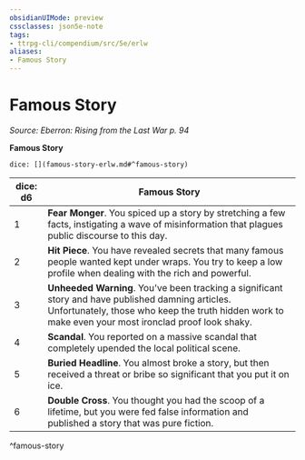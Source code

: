 ```yaml
---
obsidianUIMode: preview
cssclasses: json5e-note
tags:
- ttrpg-cli/compendium/src/5e/erlw
aliases:
- Famous Story
---
```

# Famous Story
*Source: Eberron: Rising from the Last War p. 94* 

**Famous Story**

`dice: [](famous-story-erlw.md#^famous-story)`

| dice: d6 | Famous Story |
|----------|--------------|
| 1 | **Fear Monger**. You spiced up a story by stretching a few facts, instigating a wave of misinformation that plagues public discourse to this day. |
| 2 | **Hit Piece**. You have revealed secrets that many famous people wanted kept under wraps. You try to keep a low profile when dealing with the rich and powerful. |
| 3 | **Unheeded Warning**. You've been tracking a significant story and have published damning articles. Unfortunately, those who keep the truth hidden work to make even your most ironclad proof look shaky. |
| 4 | **Scandal**. You reported on a massive scandal that completely upended the local political scene. |
| 5 | **Buried Headline**. You almost broke a story, but then received a threat or bribe so significant that you put it on ice. |
| 6 | **Double Cross**. You thought you had the scoop of a lifetime, but you were fed false information and published a story that was pure fiction. |
^famous-story